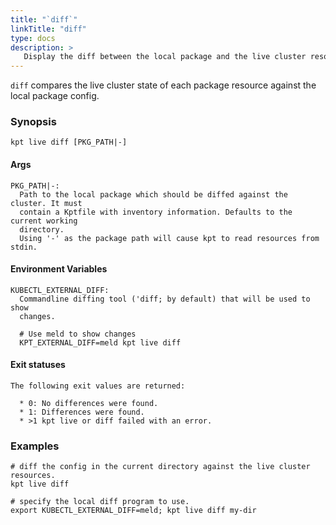 ```yaml
---
title: "`diff`"
linkTitle: "diff"
type: docs
description: >
   Display the diff between the local package and the live cluster resources.
---
```

<!--mdtogo:Short
    Display the diff between the local package and the live cluster resources.
-->

`diff` compares the live cluster state of each package resource against the 
local package config.

### Synopsis
<!--mdtogo:Long-->
```
kpt live diff [PKG_PATH|-]
```

#### Args
```
PKG_PATH|-:
  Path to the local package which should be diffed against the cluster. It must
  contain a Kptfile with inventory information. Defaults to the current working
  directory.
  Using '-' as the package path will cause kpt to read resources from stdin.
```

#### Environment Variables
```
KUBECTL_EXTERNAL_DIFF:
  Commandline diffing tool ('diff; by default) that will be used to show
  changes.
  
  # Use meld to show changes
  KPT_EXTERNAL_DIFF=meld kpt live diff
```

#### Exit statuses
```
The following exit values are returned:

  * 0: No differences were found.
  * 1: Differences were found.
  * >1 kpt live or diff failed with an error.
```
<!--mdtogo-->

### Examples
<!--mdtogo:Examples-->
```shell
# diff the config in the current directory against the live cluster resources.
kpt live diff

# specify the local diff program to use.
export KUBECTL_EXTERNAL_DIFF=meld; kpt live diff my-dir
```
<!--mdtogo-->
